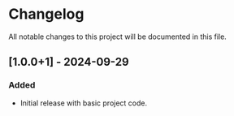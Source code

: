 # Changelog

All notable changes to this project will be documented in this file.

## [1.0.0+1] - 2024-09-29
### Added
- Initial release with basic project code.
